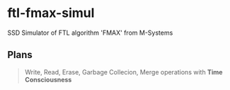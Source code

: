 # ftl-fmax-simul
SSD Simulator of FTL algorithm 'FMAX' from M-Systems 

## Plans
> Write, Read, Erase, Garbage Collecion, Merge operations with **Time Consciousness**